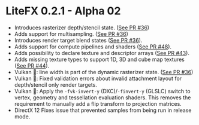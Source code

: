 ﻿# LiteFX 0.2.1 - Alpha 02

- Introduces rasterizer depth/stencil state. ([See PR #36](https://github.com/crud89/LiteFX/pull/36))
- Adds support for multisampling. ([See PR #36](https://github.com/crud89/LiteFX/pull/36))
- Introduces render target blend states ([See PR #36](https://github.com/crud89/LiteFX/pull/36)).
- Adds support for compute pipelines and shaders ([See PR #48](https://github.com/crud89/LiteFX/pull/48)).
- Adds possibility to declare texture and descriptor arrays ([See PR #43](https://github.com/crud89/LiteFX/pull/43)).
- Adds missing texture types to support 1D, 3D and cube map textures ([See PR #44](https://github.com/crud89/LiteFX/pull/44)).
- Vulkan 🌋: line width is part of the dynamic rasterizer state. ([See PR #36](https://github.com/crud89/LiteFX/pull/36))
- Vulkan 🌋: Fixed validation errors about invalid attachment layout for depth/stencil only render targets.
- Vulkan 🌋: Apply the `-fvk-invert-y` (DXC)/`-finvert-y` (GLSLC) switch to vertex, geometry and tessellation evaluation shaders. This removes the requirement to manually add a flip transform to projection matrices.
- DirectX 12  Fixes issue that prevented samples from being run in release mode.
